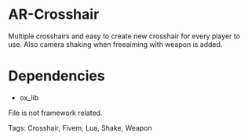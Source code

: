 # AR-Crosshair
Multiple crosshairs and easy to create new crosshair for every player to use. Also camera shaking when freeaiming with weapon is added.

# Dependencies
- ox_lib

File is not framework related.

Tags: Crosshair, Fivem, Lua, Shake, Weapon
